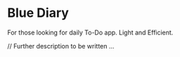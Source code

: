 # Blue Diary

For those looking for daily To-Do app. Light and Efficient.

// Further description to be written ...
